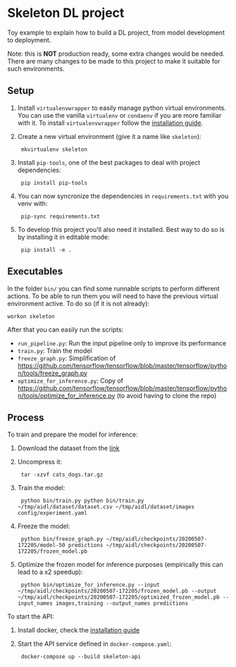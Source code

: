 # Skeleton DL project
Toy example to explain how to build a DL project, from model development to deployment.

Note: this is **NOT** production ready, some extra changes would be needed. There are many changes to be made to this
project to make it suitable for such environments.

## Setup
1. Install `virtualenvwrapper` to easily manage python virtual environments. You can use the vanilla `virtualenv` or 
`condaenv` if you are more familiar with it.
To install `virtualenvwrapper` follow the [installation guide](https://virtualenvwrapper.readthedocs.io/en/latest/install.html).

2. Create a new virtual environment (give it a name like `skeleton`):

        mkvirtualenv skeleton
    
3. Install `pip-tools`, one of the best packages to deal with project dependencies:

        pip install pip-tools
    
4. You can now syncronize the dependencies in `requirements.txt` with you venv with:

        pip-sync requirements.txt
    
5. To develop this project you'll also need it installed. Best way to do so is by installing it in editable mode:

        pip install -e .
    
## Executables
In the folder `bin/` you can find some runnable scripts to perform different actions. To be able to run them you will
need to have the previous virtual environment active. To do so (if it is not already):

    workon skeleton
    
After that you can easily run the scripts:

- `run_pipeline.py`: Run the input pipeline only to improve its performance
- `train.py`: Train the model
- `freeze_graph.py`: Simplification of https://github.com/tensorflow/tensorflow/blob/master/tensorflow/python/tools/freeze_graph.py
- `optimize_for_inference.py`: Copy of https://github.com/tensorflow/tensorflow/blob/master/tensorflow/python/tools/optimize_for_inference.py 
(to avoid having to clone the repo)


## Process
To train and prepare the model for inference:
1. Download the dataset from the [link](https://drive.google.com/open?id=1buohX7t8Z8WSBc-21CTQWbF36rZlL8u2)
2. Uncompress it:

        tar -xzvf cats_dogs.tar.gz
        
3. Train the model:
        
        python bin/train.py python bin/train.py ~/tmp/aidl/dataset/dataset.csv ~/tmp/aidl/dataset/images config/experiment.yaml
        
4. Freeze the model:

        python bin/freeze_graph.py ~/tmp/aidl/checkpoints/20200507-172205/model-50 predictions ~/tmp/aidl/checkpoints/20200507-172205/frozen_model.pb
        
5. Optimize the frozen model for inference purposes (empirically this can lead to a x2 speedup):

        python bin/optimize_for_inference.py --input ~/tmp/aidl/checkpoints/20200507-172205/frozen_model.pb --output ~/tmp/aidl/checkpoints/20200507-172205/optimized_frozen_model.pb --input_names images,training --output_names predictions
        
To start the API:
1. Install docker, check the [installation guide](https://www.docker.com/get-started)
2. Start the API service defined in `docker-compose.yaml`:

        docker-compose up --build skeleton-api